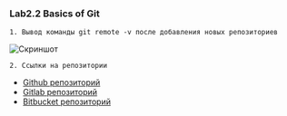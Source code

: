 ### Lab2.2 Basics of Git

```
1. Вывод команды git remote -v после добавления новых репозиториев
```
![Скриншот](https://github.com/aleksey-raevich/devops-netology/blob/master/Lab2.2/screenshot_lab22_1.png)

```
2. Ссылки на репозитории
```

* [Github репозиторий](https://github.com/aleksey-raevich/devops-netology/tree/master/Lab2.2/ "Github репозиторий")
* [Gitlab репозиторий](https://gitlab.com/aleksey-raevich/devops-netology/-/tree/master/Lab2.2/ "Gitlab репозиторий")
* [Bitbucket репозиторий](https://bitbucket.org/aleksey-raevich/devops-netology/src/master/Lab2.2/ "Bitbucket репозиторий")
